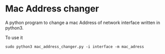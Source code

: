 # Mac Address changer

A python program to change a mac Address of network interface written in python3.

To use it

    sudo python3 mac_address_changer.py -i interface -m mac_adress
